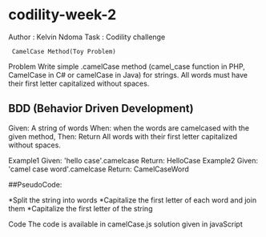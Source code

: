 # codility-week-2
  Author : Kelvin Ndoma
  Task : Codility challenge
   
   
` CamelCase Method(Toy Problem)`

  Problem
  Write simple .camelCase method (camel_case function in PHP, CamelCase in C# or camelCase in Java) for strings. All words must have their first letter capitalized without spaces.

  ## BDD (Behavior Driven Development)

  Given: A string of words
  When: when the words are camelcased with the given method, 
  Then: Return All words with their first letter capitalized without spaces.

  Example1
  Given: 'hello case'.camelcase 
  Return: HelloCase
  Example2
  Given: 'camel case word'.camelcase
  Return:  CamelCaseWord

  ##PseudoCode:
  
  *Split the string into words
  *Capitalize the first letter of each word and join them
  *Capitalize the first letter of the string

  Code
  The code is available in camelCase.js
  solution given in javaScript
  
